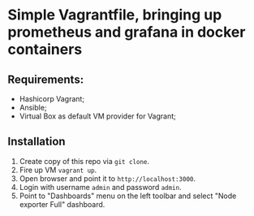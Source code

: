 # Simple Vagrantfile, bringing up prometheus and grafana in docker containers
## Requirements:
- Hashicorp Vagrant;
- Ansible;
- Virtual Box as default VM provider for Vagrant;
## Installation
1. Create copy of this repo via <code>git clone</code>.
2. Fire up VM <code>vagrant up</code>.
3. Open browser and point it to <code>http://localhost:3000</code>.
4. Login with username <code>admin</code> and password <code>admin</code>.
5. Point to "Dashboards" menu on the left toolbar and select "Node exporter Full" dashboard. 
